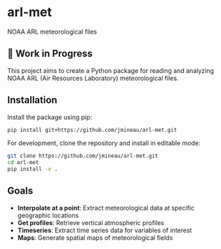 # arl-met
NOAA ARL meteorological files

## 🚧 Work in Progress

This project aims to create a Python package for reading and analyzing NOAA ARL (Air Resources Laboratory) meteorological files.

## Installation

Install the package using pip:

```bash
pip install git+https://github.com/jmineau/arl-met.git
```

For development, clone the repository and install in editable mode:

```bash
git clone https://github.com/jmineau/arl-met.git
cd arl-met
pip install -e .
```

## Goals

- **Interpolate at a point**: Extract meteorological data at specific geographic locations
- **Get profiles**: Retrieve vertical atmospheric profiles
- **Timeseries**: Extract time series data for variables of interest
- **Maps**: Generate spatial maps of meteorological fields
